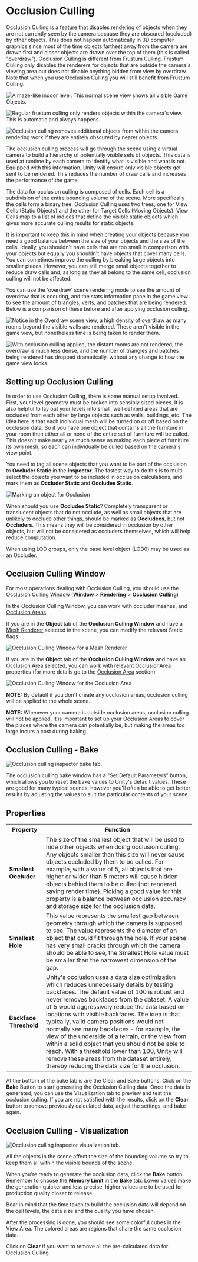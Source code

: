 Occlusion Culling
=================


Occlusion Culling is a feature that disables rendering of objects when they are not currently seen by the camera because they are obscured (occluded) by other objects. This does not happen automatically in 3D computer graphics since most of the time objects farthest away from the camera are drawn first and closer objects are drawn over the top of them (this is called "overdraw"). Occlusion Culling is different from Frustum Culling. Frustum Culling only disables the renderers for objects that are outside the camera's viewing area but does not disable anything hidden from view by overdraw. Note that when you use Occlusion Culling you will still benefit from Frustum Culling.

![A maze-like indoor level. This normal scene view shows all visible Game Objects.](../uploads/Main/OcclusionNoCulling.jpg) 

![Regular frustum culling only renders objects within the camera's view. This is automatic and always happens.](../uploads/Main/OcclusionFrustumCulling.jpg) 

![Occlusion culling removes additional objects from within the camera rendering work if they are entirely obscured by nearer objects.](../uploads/Main/OcclusionFullCulling.jpg) 

The occlusion culling process will go through the scene using a virtual camera to build a hierarchy of potentially visible sets of objects. This data is used at runtime by each camera to identify what is visible and what is not. Equipped with this information, Unity will ensure only visible objects get sent to be rendered. This reduces the number of draw calls and increases the performance of the game.

The data for occlusion culling is composed of cells. Each cell is a subdivision of the entire bounding volume of the scene. More specifically the cells form a binary tree. Occlusion Culling uses two trees, one for View Cells (Static Objects) and the other for Target Cells (Moving Objects). View Cells map to a list of indices that define the visible static objects which gives more accurate culling results for static objects.

It is important to keep this in mind when creating your objects because you need a good balance between the size of your objects and the size of the cells. Ideally, you shouldn't have cells that are too small in comparison with your objects but equally you shouldn't have objects that cover many cells. You can sometimes improve the culling by breaking large objects into smaller pieces. However, you can still merge small objects together to reduce draw calls and, as long as they all belong to the same cell, occlusion culling will not be affected.

You can use the 'overdraw' scene rendering mode to see the amount of overdraw that is occuring, and the stats information pane in the game view to see the amount of triangles, verts, and batches that are being rendered. Below is a comparison of these before and after applying occlusion culling.

![Notice in the Overdraw scene view, a high density of overdraw as many rooms beyond the visible walls are rendered. These aren't visible in the game view, but nonetheless time is being taken to render them.](../uploads/Main/OcclusionCullingOverdrawNoCulling.jpg) 

![With occlusion culling applied, the distant rooms are not rendered, the overdraw is much less dense, and the number of triangles and batches being rendered has dropped dramatically, without any change to how the game view looks.](../uploads/Main/OcclusionCullingOverdrawReduced.jpg) 



Setting up Occlusion Culling
----------------------------


In order to use Occlusion Culling, there is some manual setup involved. First, your level geometry must be broken into sensibly sized pieces. It is also helpful to lay out your levels into small, well defined areas that are occluded from each other by large objects such as walls, buildings, etc. The idea here is that each individual mesh will be turned on or off based on the occlusion data. So if you have one object that contains all the furniture in your room then either all or none of the entire set of furniture will be culled. This doesn't make nearly as much sense as making each piece of furniture its own mesh, so each can individually be culled based on the camera's view point.

You need to tag all scene objects that you want to be part of the occlusion to __Occluder Static__ in the __Inspector__. The fastest way to do this is to multi-select the objects you want to be included in occlusion calculations, and mark them as __Occluder Static__ and __Occludee Static__. 


![Marking an object for Occlusion](../uploads/Main/OcclusionStaticDropdown.png) 

When should you use __Occludee Static__? Completely transparent or translucent objects that do not occlude, as well as small objects that are unlikely to occlude other things, should be marked as __Occludees__, but not __Occluders__. This means they will be considered in occlusion by other objects, but will not be considered as occluders themselves, which will help reduce computation. 

When using LOD groups, only the base level object (LOD0) may be used as an Occluder.

Occlusion Culling Window
------------------------

For most operations dealing with Occlusion Culling, you should use the Occlusion Culling Window (__Window__ &gt; __Rendering__ &gt; __Occlusion Culling__)

In the Occlusion Culling Window, you can work with occluder meshes, and [Occlusion Areas](class-OcclusionArea). 

If you are in the __Object__ tab of the __Occlusion Culling Window__ and have a [Mesh Renderer](class-MeshRenderer) selected in the scene, you can modify the relevant Static flags:

![Occlusion Culling Window for a Mesh Renderer](../uploads/Main/OcclusionCullingInspectorObject.png) 

If you are in the __Object__ tab of the __Occlusion Culling Window__ and have an [Occlusion Area](class-OcclusionArea) selected, you can work with relevant OcclusionArea properties (for more details go to the [Occlusion Area](class-OcclusionArea) section)

![Occlusion Culling Window for the Occlusion Area](../uploads/Main/OcclusionCullingInspectorOcclusionArea.png) 

**NOTE:** By default if you don't create any occlusion areas, occlusion culling will be applied to the whole scene.

**NOTE:** Whenever your camera is outside occlusion areas, occlusion culling will not be applied. It is important to set up your Occlusion Areas to cover the places where the camera can potentially be, but making the areas too large incurs a cost during baking. 



Occlusion Culling - Bake
------------------------

![Occlusion culling inspector bake tab.](../uploads/Main/OcclusionCullingInspectorBake.png) 

The occlusion culling bake window has a "Set Default Parameters" button, which allows you to reset the bake values to Unity's default values. These are good for many typical scenes, however you'll often be able to get better results by adjusting the values to suit the particular contents of your scene.

Properties
----------


Property                                               | Function
-------------------------------------------------------|-----------------
__Smallest Occluder__        | The size of the smallest object that will be used to hide other objects when doing occlusion culling. Any objects smaller than this size will never cause objects occluded by them to be culled. For example, with a value of 5, all objects that are higher or wider than 5 meters will cause hidden objects behind them to be culled (not rendered, saving render time). Picking a good value for this property is a balance between occlusion accuracy and storage size for the occlusion data.
__Smallest Hole__            | This value represents the smallest gap between geometry through which the camera is supposed to see. The value represents the diameter of an object that could fit through the hole. If your scene has very small cracks through which the camera should be able to see, the Smallest Hole value must be smaller than the narrowest dimension of the gap.
__Backface Threshold__       | Unity's occlusion uses a data size optimization which reduces unnecessary details by testing backfaces. The default value of 100 is robust and never removes backfaces from the dataset. A value of 5 would aggressively reduce the data based on locations with visible backfaces. The idea is that typically, valid camera positions would not normally see many backfaces - for example, the view of the underside of a terrain, or the view from within a solid object that you should not be able to reach. With a threshold lower than 100, Unity will remove these areas from the dataset entirely, thereby reducing the data size for the occlusion. 


At the bottom of the bake tab is are the Clear and Bake buttons. Click on the __Bake__ Button to start generating the Occlusion Culling data. Once the data is generated, you can use the Visualization tab to preview and test the occlusion culling. If you are not satisfied with the results, click on the __Clear__ button to remove previously calculated data, adjust the settings, and bake again.

Occlusion Culling - Visualization
---------------------------------

![Occlusion culling inspector visualization tab.](../uploads/Main/OcclusionCullingInspectorVisualization.png) 

All the objects in the scene affect the size of the bounding volume so try to keep them all within the visible bounds of the scene.


When you're ready to generate the occlusion data, click the __Bake__ button. Remember to choose the __Memory Limit__ in the __Bake__ tab. Lower values make the generation quicker and less precise, higher values are to be used for production quality closer to release. 

Bear in mind that the time taken to build the occlusion data will depend on the cell levels, the data size and the quality you have chosen.

After the processing is done, you should see some colorful cubes in the View Area. The colored areas are regions that share the same occlusion data.

Click on __Clear__ if you want to remove all the pre-calculated data for Occlusion Culling.

<!-- include class-OcclusionArea -->
